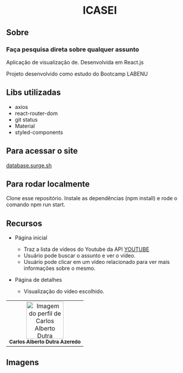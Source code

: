 # <h1 align='center'> ICASEI </h1>

## Sobre

### Faça pesquisa direta sobre qualquer assunto 

Aplicação de visualização de.  Desenvolvida em React.js

Projeto desenvolvido como estudo do Bootcamp LABENU

## Libs utilizadas
- axios
- react-router-dom
- git status
- Material 
- styled-components

## Para acessar o site
<a href="https://.surge.sh/">database.surge.sh</a>

## Para rodar localmente
Clone esse repositório. Instale as dependências (npm install) e rode o comando npm run start.

## Recursos
- Página inicial
  - Traz a lista de vídeos do Youtube da API <a href="https://www.googleapis.com/youtube/v3/">YOUTUBE</a>
  - Usuário pode buscar o assunto e ver o vídeo.
  - Usuário pode clicar em um vídeo relacionado para ver mais informações sobre o mesmo.
  

- Página de detalhes
  - Visualização do vídeo escolhido.

<table>
  <tr>
    <td align="center"><a href="https://github.com/Carlos-Dutra-Azeredo">
    <img src="https://avatars.githubusercontent.com/u/81594451?v=4" width="100px" alt="Imagem do perfil de Carlos Alberto Dutra"/>
    <br />
    <sub><b>Carlos Alberto Dutra Azeredo</b></sub>

</table>

## Imagens
